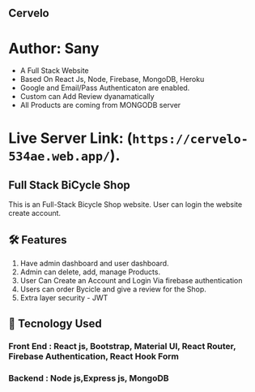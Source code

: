 ## Cervelo
# Author: Sany
* A Full Stack Website
* Based On React Js, Node, Firebase, MongoDB, Heroku
* Google and Email/Pass Authenticaton are enabled.
* Custom can Add Review dyanamatically
* All Products are coming from MONGODB server
  
# Live Server Link: (`https://cervelo-534ae.web.app/`).

## Full Stack BiCycle Shop

This is an Full-Stack Bicycle Shop website. User can login the website create account. 

## 🛠️ Features

1. Have admin dashboard and user dashboard.
2. Admin can delete, add, manage Products.
3. User Can Create an Account and Login Via firebase authentication
4. Users can order Bycicle and give a review for the Shop.
5. Extra layer security - JWT

## 💜 Tecnology Used

### Front End : React js, Bootstrap, Material UI, React Router, Firebase Authentication, React Hook Form
### Backend : Node js,Express js, MongoDB
